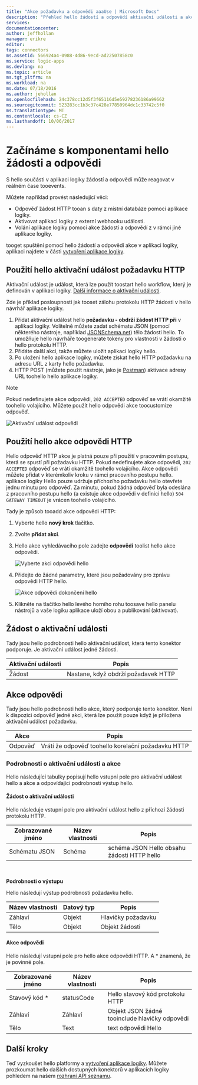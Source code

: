```yaml
---
title: "Akce požadavku a odpovědi aaaUse | Microsoft Docs"
description: "Přehled hello žádostí a odpovědí aktivační události a akce v aplikaci Azure logiky"
services: 
documentationcenter: 
author: jeffhollan
manager: erikre
editor: 
tags: connectors
ms.assetid: 566924a4-0988-4d86-9ecd-ad22507858c0
ms.service: logic-apps
ms.devlang: na
ms.topic: article
ms.tgt_pltfrm: na
ms.workload: na
ms.date: 07/18/2016
ms.author: jehollan
ms.openlocfilehash: 24c378cc12d5f3f65116d5e59278236186a99662
ms.sourcegitcommit: 523283cc1b3c37c428e77850964dc1c33742c5f0
ms.translationtype: MT
ms.contentlocale: cs-CZ
ms.lasthandoff: 10/06/2017
---
```

# <a name="get-started-with-hello-request-and-response-components"></a>Začínáme s komponentami hello žádosti a odpovědi
S hello součásti v aplikaci logiky žádostí a odpovědí může reagovat v reálném čase tooevents.

Můžete například provést následující věci:

* Odpověď žádost HTTP tooan s daty z místní databáze pomocí aplikace logiky.
* Aktivovat aplikaci logiky z externí webhooku události.
* Volání aplikace logiky pomocí akce žádostí a odpovědí z v rámci jiné aplikace logiky.

tooget spuštění pomocí hello žádostí a odpovědí akce v aplikaci logiky, aplikaci najdete v části [vytvoření aplikace logiky](../logic-apps/logic-apps-create-a-logic-app.md).

## <a name="use-hello-http-request-trigger"></a>Použití hello aktivační událost požadavku HTTP
Aktivační událost je událost, která lze použít toostart hello workflow, který je definován v aplikaci logiky. [Další informace o aktivační události](connectors-overview.md).

Zde je příklad posloupnosti jak tooset zálohu protokolu HTTP žádosti v hello návrhář aplikace logiky.

1. Přidat aktivační událost hello **požadavku - obdrží žádost HTTP při** v aplikaci logiky. Volitelně můžete zadat schématu JSON (pomocí některého nástroje, například [JSONSchema.net](http://jsonschema.net)) tělo žádosti hello. To umožňuje hello návrháře toogenerate tokeny pro vlastnosti v žádosti o hello protokolu HTTP.
2. Přidáte další akci, takže můžete uložit aplikaci logiky hello.
3. Po uložení hello aplikace logiky, můžete získat hello HTTP požadavku na adresu URL z karty hello požadavku.
4. HTTP POST (můžete použít nástroje, jako je [Postman](https://www.getpostman.com/)) aktivace adresy URL toohello hello aplikace logiky.

> [!NOTE]
> Pokud nedefinujete akce odpovědi, `202 ACCEPTED` odpověď se vrátí okamžitě toohello volajícího. Můžete použít hello odpovědi akce toocustomize odpověď.
> 
> 

![Aktivační událost odpovědi](./media/connectors-native-reqres/using-trigger.png)

## <a name="use-hello-http-response-action"></a>Použití hello akce odpovědi HTTP
Hello odpověď HTTP akce je platná pouze při použití v pracovním postupu, která se spustí při požadavku HTTP. Pokud nedefinujete akce odpovědi, `202 ACCEPTED` odpověď se vrátí okamžitě toohello volajícího.  Akce odpovědi můžete přidat v kterémkoliv kroku v rámci pracovního postupu hello. aplikace logiky Hello pouze udržuje příchozího požadavku hello otevřete jednu minutu pro odpověď.  Za minutu, pokud žádná odpověď byla odeslána z pracovního postupu hello (a existuje akce odpovědi v definici hello) `504 GATEWAY TIMEOUT` je vrácen toohello volajícího.

Tady je způsob tooadd akce odpovědi HTTP:

1. Vyberte hello **nový krok** tlačítko.
2. Zvolte **přidat akci**.
3. Hello akce vyhledávacího pole zadejte **odpovědi** toolist hello akce odpovědi.
   
    ![Vyberte akci odpovědi hello](./media/connectors-native-reqres/using-action-1.png)
4. Přidejte do žádné parametry, které jsou požadovány pro zprávu odpovědi HTTP hello.
   
    ![Akce odpovědi dokončení hello](./media/connectors-native-reqres/using-action-2.png)
5. Klikněte na tlačítko hello levého horního rohu toosave hello panelu nástrojů a vaše logiku aplikace uloží obou a publikování (aktivovat).

## <a name="request-trigger"></a>Žádost o aktivační události
Tady jsou hello podrobnosti hello aktivační událost, která tento konektor podporuje. Je aktivační událost jedné žádosti.

| Aktivační události | Popis |
| --- | --- |
| Žádost |Nastane, když obdrží požadavek HTTP |

## <a name="response-action"></a>Akce odpovědi
Tady jsou hello podrobnosti hello akce, který podporuje tento konektor. Není k dispozici odpověď jedné akci, která lze použít pouze když je přiložena aktivační událost požadavku.

| Akce | Popis |
| --- | --- |
| Odpověď |Vrátí že odpověď toohello korelační požadavku HTTP |

### <a name="trigger-and-action-details"></a>Podrobnosti o aktivační události a akce
Hello následující tabulky popisují hello vstupní pole pro aktivační událost hello a akce a odpovídající podrobnosti výstup hello.

#### <a name="request-trigger"></a>Žádost o aktivační události
Hello následuje vstupní pole pro aktivační událost hello z příchozí žádosti protokolu HTTP.

| Zobrazované jméno | Název vlastnosti | Popis |
| --- | --- | --- |
| Schématu JSON |Schéma |schéma JSON Hello obsahu žádosti HTTP hello |

<br>

**Podrobnosti o výstupu**

Hello následují výstup podrobnosti požadavku hello.

| Název vlastnosti | Datový typ | Popis |
| --- | --- | --- |
| Záhlaví |Objekt |Hlavičky požadavku |
| Tělo |Objekt |Objekt žádosti |

#### <a name="response-action"></a>Akce odpovědi
Hello následují vstupní pole pro hello akce odpovědi HTTP. A * znamená, že je povinné pole.

| Zobrazované jméno | Název vlastnosti | Popis |
| --- | --- | --- |
| Stavový kód * |statusCode |Hello stavový kód protokolu HTTP |
| Záhlaví |Záhlaví |Objekt JSON žádné tooinclude hlavičky odpovědi |
| Tělo |Text |text odpovědi Hello |

## <a name="next-steps"></a>Další kroky
Teď vyzkoušet hello platformy a [vytvoření aplikace logiky](../logic-apps/logic-apps-create-a-logic-app.md). Můžete prozkoumat hello dalších dostupných konektorů v aplikacích logiky pohledem na našem [rozhraní API seznamu](apis-list.md).

